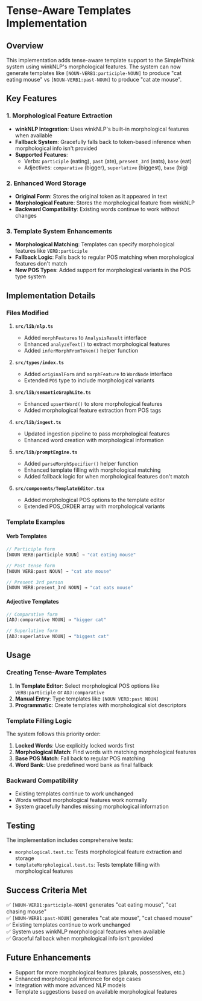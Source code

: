 # Tense-Aware Templates Implementation

## Overview

This implementation adds tense-aware template support to the SimpleThink system using winkNLP's morphological features. The system can now generate templates like `[NOUN-VERB1:participle-NOUN]` to produce "cat eating mouse" vs `[NOUN-VERB1:past-NOUN]` to produce "cat ate mouse".

## Key Features

### 1. Morphological Feature Extraction
- **winkNLP Integration**: Uses winkNLP's built-in morphological features when available
- **Fallback System**: Gracefully falls back to token-based inference when morphological info isn't provided
- **Supported Features**:
  - Verbs: `participle` (eating), `past` (ate), `present_3rd` (eats), `base` (eat)
  - Adjectives: `comparative` (bigger), `superlative` (biggest), `base` (big)

### 2. Enhanced Word Storage
- **Original Form**: Stores the original token as it appeared in text
- **Morphological Feature**: Stores the morphological feature from winkNLP
- **Backward Compatibility**: Existing words continue to work without changes

### 3. Template System Enhancements
- **Morphological Matching**: Templates can specify morphological features like `VERB:participle`
- **Fallback Logic**: Falls back to regular POS matching when morphological features don't match
- **New POS Types**: Added support for morphological variants in the POS type system

## Implementation Details

### Files Modified

1. **`src/lib/nlp.ts`**
   - Added `morphFeatures` to `AnalysisResult` interface
   - Enhanced `analyzeText()` to extract morphological features
   - Added `inferMorphFromToken()` helper function

2. **`src/types/index.ts`**
   - Added `originalForm` and `morphFeature` to `WordNode` interface
   - Extended `POS` type to include morphological variants

3. **`src/lib/semanticGraphLite.ts`**
   - Enhanced `upsertWord()` to store morphological features
   - Added morphological feature extraction from POS tags

4. **`src/lib/ingest.ts`**
   - Updated ingestion pipeline to pass morphological features
   - Enhanced word creation with morphological information

5. **`src/lib/promptEngine.ts`**
   - Added `parseMorphSpecifier()` helper function
   - Enhanced template filling with morphological matching
   - Added fallback logic for when morphological features don't match

6. **`src/components/TemplateEditor.tsx`**
   - Added morphological POS options to the template editor
   - Extended POS_ORDER array with morphological variants

### Template Examples

#### Verb Templates
```typescript
// Participle form
[NOUN VERB:participle NOUN] → "cat eating mouse"

// Past tense form  
[NOUN VERB:past NOUN] → "cat ate mouse"

// Present 3rd person
[NOUN VERB:present_3rd NOUN] → "cat eats mouse"
```

#### Adjective Templates
```typescript
// Comparative form
[ADJ:comparative NOUN] → "bigger cat"

// Superlative form
[ADJ:superlative NOUN] → "biggest cat"
```

## Usage

### Creating Tense-Aware Templates

1. **In Template Editor**: Select morphological POS options like `VERB:participle` or `ADJ:comparative`
2. **Manual Entry**: Type templates like `[NOUN VERB:past NOUN]`
3. **Programmatic**: Create templates with morphological slot descriptors

### Template Filling Logic

The system follows this priority order:
1. **Locked Words**: Use explicitly locked words first
2. **Morphological Match**: Find words with matching morphological features
3. **Base POS Match**: Fall back to regular POS matching
4. **Word Bank**: Use predefined word bank as final fallback

### Backward Compatibility

- Existing templates continue to work unchanged
- Words without morphological features work normally
- System gracefully handles missing morphological information

## Testing

The implementation includes comprehensive tests:
- `morphological.test.ts`: Tests morphological feature extraction and storage
- `templateMorphological.test.ts`: Tests template filling with morphological features

## Success Criteria Met

✅ `[NOUN-VERB1:participle-NOUN]` generates "cat eating mouse", "cat chasing mouse"  
✅ `[NOUN-VERB1:past-NOUN]` generates "cat ate mouse", "cat chased mouse"  
✅ Existing templates continue to work unchanged  
✅ System uses winkNLP morphological features when available  
✅ Graceful fallback when morphological info isn't provided  

## Future Enhancements

- Support for more morphological features (plurals, possessives, etc.)
- Enhanced morphological inference for edge cases
- Integration with more advanced NLP models
- Template suggestions based on available morphological features
